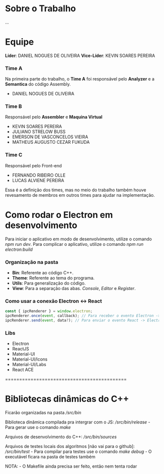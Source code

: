 # Sobre o Trabalho
...

# Equipe

**Líder**: DANIEL NOGUES DE OLIVEIRA
**Vice-Líder**: KEVIN SOARES PEREIRA

### Time A
Na primeira parte do trabalho, o **Time A** foi responsável pelo **Analyzer** e a **Semantica** do código Assembly.
- DANIEL NOGUES DE OLIVEIRA

### Time B
Responsável pelo **Assembler** e **Maquina Virtual** 
- KEVIN SOARES PEREIRA
- JULIANO STRELOW BUSS
- EMERSON DE VASCONCELOS VIEIRA
- MATHEUS AUGUSTO CEZAR FUKUDA

### Time C
Responsável pelo Front-end
- FERNANDO RIBEIRO OLLE
- LUCAS ALVIENE PEREIRA

Essa é a definição dos times, mas no meio do trabalho também houve revesamento de membros em outros times para ajudar na implementação.

# Como rodar o Electron em desenvolvimento

Para iniciar o aplicativo em modo de desenvolvimento, utilize o comando _npm run dev_.
Para complicar o aplicativo, utilize o comando _npm run electron:build_

### Organização na pasta

- **Bin**: Referente ao código C++.
- **Theme**: Referente ao tema do programa.
- **Utils**: Para generalização do código.
- **View**: Para a separação das abas. _Console_, _Editor_ e _Register_.

### Como usar a conexão Electron <-> React

```js
const { ipcRenderer } = window.electron;
ipcRenderer.once(event, callback); // Para receber o evento Electron -> React
ipcRenderer.send(event, data?); // Para enviar o evento React -> Electron
```

### Libs

- Electron
- ReactJS
- Material-UI
- Material-UI/Icons
- Material-UI/Labs
- React ACE

===========================================

# Bibliotecas dinâmicas do C++

Ficarão organizadas na pasta _/src/bin_

Biblioteca dinâmica compilada pra intergrar com o JS: _/src/bin/release_ - Para gerar use o comando _make_

Arquivos de desenvolvimento do C++: _/src/bin/sources_

Arquivos de testes locais dos algoritmos [não vai para o github]: _/src/bin/test_ - Para compilar para testes use o comando _make debug_ - O executável ficara na pasta de testes também

NOTA: - O Makefile ainda precisa ser feito, então nem tenta rodar
